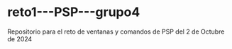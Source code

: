 # reto1---PSP---grupo4
Repositorio para el reto de ventanas y comandos de PSP del 2 de Octubre de 2024
